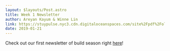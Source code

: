 ```yaml
---
layout: $layouts/Post.astro
title: Week 1 Newsletter
author: Areyan Kayum & Winne Lin
link: https://stuypulse.nyc3.cdn.digitaloceanspaces.com/site%2Fpdf%2Fold_pdfs%2F2019_week1.pdf
date: 2019-01-21
---
```


Check out our first newsletter of build season right [here](https://stuypulse.nyc3.cdn.digitaloceanspaces.com/site%2Fpdf%2Fold_pdfs%2F2019_week1.pdf)!
